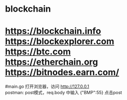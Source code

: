# blockchain
# https://blockchain.info   https://blockexplorer.com https://btc.com   https://etherchain.org  https://bitnodes.earn.com/

#main.go
打开浏览器，访问 http://127.0.0.1  
postman: post模式，req.body 中输入 {"BMP":55} 点击post    

